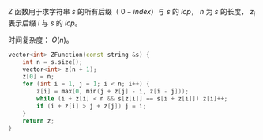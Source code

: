 $Z$ 函数用于求字符串 $s$ 的所有后缀（ $0-index$）与 $s$  的 $lcp$， $n$ 为 $s$ 的长度， $z_i$ 表示后缀 $i$ 与 $s$ 的 $lcp$。

时间复杂度： $O(n)$。

```C++
vector<int> ZFunction(const string &s) {
    int n = s.size();
    vector<int> z(n + 1);
    z[0] = n;
    for (int i = 1, j = 1; i < n; i++) {
        z[i] = max(0, min(j + z[j] - i, z[i - j]));
        while (i + z[i] < n && s[z[i]] == s[i + z[i]]) z[i]++;
        if (i + z[i] > j + z[j]) j = i;
    }
    return z;
}
```

